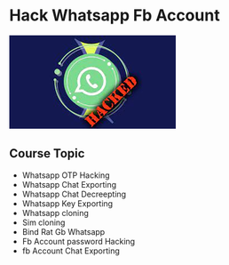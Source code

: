
# Hack Whatsapp Fb Account
![Logo](1.jpg)
## Course Topic
- Whatsapp OTP Hacking
- Whatsapp Chat Exporting
- Whatsapp Chat Decreepting
- Whatsapp Key Exporting
- Whatsapp cloning
- Sim cloning
- Bind Rat Gb Whatsapp
- Fb Account password Hacking
- fb Account Chat Exporting
